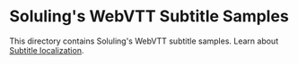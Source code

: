 # Soluling's WebVTT Subtitle Samples

This directory contains Soluling's WebVTT subtitle samples. Learn about [Subtitle localization](https://www.soluling.com/Help/Subtitle/Index.htm).

